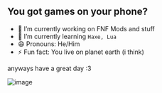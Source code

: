 ## You got games on your phone?
- 🔭 I’m currently working on FNF Mods and stuff
- 🌱 I’m currently learning `Haxe, Lua`
- 😄 Pronouns: He/Him
- ⚡ Fun fact: You live on planet earth (i think)
  
anyways have a great day :3

![image](https://media1.tenor.com/m/nisaHYy8yAYAAAAd/besito-catlove.gif)
